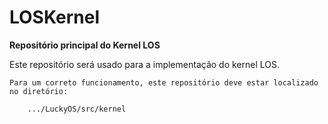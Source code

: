 # LOSKernel #
**Repositório principal do Kernel LOS**

Este repositório será usado para a implementação do kernel LOS.

```
Para um correto funcionamento, este repositório deve estar localizado no diretório:

	.../LuckyOS/src/kernel
```
